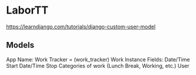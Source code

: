 # LaborTT
https://learndjango.com/tutorials/django-custom-user-model

## Models
App Name: Work Tracker = (work_tracker)
Work Instance
Fields:
Date/Time Start
Date/Time Stop
Categories of work (Lunch Break, Working, etc.)
User